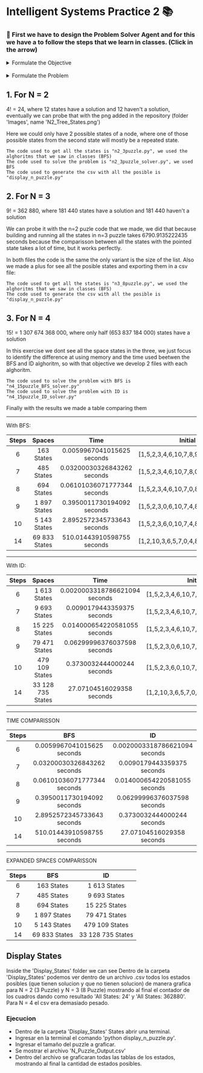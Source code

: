 # Intelligent Systems Practice 2 📚

### 📕 First we have to design the Problem Solver Agent and for this we have a to follow the steps that we learn in classes. (Click in the arrow)


<details>
  <summary>Formulate the Objective</summary>

  	- The first box must be empty.
    - The rest of the boxes must be sorted ascending.

</details>

<br />


<details>
  <summary>Formulate the Problem</summary>

  	- Initial State
		(Messy)
		
	- Objective State
		(Sorted)
		
	- Actions
		Move boxes up down, left right it it's possible.
		
	- Funcion de Transicion
		TR(Current_State,(
		Move Left to Empty, 
		Move Up to Empty,
		Move Right to Empty, 
		Move Down to Empty
		)) -> Succesor_State
		
	- Objective Test
		Check thath the current state equals the goal state

	- Cost of the route
			1

</details>

## 1. For N = 2

4! = 24, where 12 states have a solution and 12 haven't a solution, eventually we can probe that with the png added in the repository (folder 'Images', name 'N2_Tree_States.png') 

Here we could only have 2 possible states of a node, where one of those possible states from the second state will mostly be a repeated state.

	The code used to get all the states is "n2_3puzzle.py", we used the alghoritms that we saw in classes (BFS)
	The code used to solve the problem is "n2_3puzzle_solver.py", we used BFS
	The code used to generate the csv with all the posible is "display_n_puzzle.py"

## 2. For N = 3

9! = 362 880, where 181 440 states have a solution and 181 440 haven't a solution 

We can probe it with the n=2 puzle code that we made, we did that because building and running all the states in n=3 puzzle takes 6790.9135222435 seconds because the comparisson between all the states with the pointed state takes a lot of time, but it works perfectly. 

In both files the code is the same the only variant is the size of the list. Also we made a plus for see all the posible states and exporting them in a csv file:

	The code used to get all the states is "n3_8puzzle.py", we used the alghoritms that we saw in classes (BFS)
	The code used to generate the csv with all the posible is "display_n_puzzle.py"

## 3. For N = 4

15! = 1 307 674 368 000, where only half (653 837 184 000) states have a solution

In this exercise we dont see all the space states in the three, we just focus to identify the difference at using memory and the time used  beetwen the BFS and ID alghoritm, so with that objective we develop 2 files with each alghoritm. 

	The code used to solve the problem with BFS is "n4_15puzzle_BFS_solver.py"
	The code used to solve the problem with ID is "n4_15puzzle_ID_solver.py"

Finally with the results we made a table comparing them


---

With BFS:

Steps | Spaces | Time | Initial State
:---: | :---: | :---: | :---:
6 |  163 States | 0.0059967041015625 seconds | [1,5,2,3,4,6,10,7,8,9,14,11,12,0,13,15]
7 |  485 States | 0.03200030326843262 seconds | [1,5,2,3,4,6,10,7,8,0,14,11,12,9,13,15]
8 |  694 States | 0.06101036071777344 seconds | [1,5,2,3,4,6,10,7,0,8,14,11,12,9,13,15]
9 |  1 897 States | 0.3950011730194092 seconds | [1,5,2,3,0,6,10,7,4,8,14,11,12,9,13,15]
10 |  5 143 States | 2.8952572345733643 seconds | [1,5,2,3,6,0,10,7,4,8,14,11,12,9,13,15]
14 | 69 833 States | 510.01443910598755 seconds | [1,2,10,3,6,5,7,0,4,8,14,11,12,9,13,15]

--- 

With ID:

Steps | Spaces | Time | Initial State
:---: | :---: | :---: | :---:
6 |  1 613 States | 0.0020003318786621094 seconds | [1,5,2,3,4,6,10,7,8,9,14,11,12,0,13,15]
7 |  9 693 States | 0.0090179443359375 seconds | [1,5,2,3,4,6,10,7,8,0,14,11,12,9,13,15]
8 |  15 225 States | 0.014000654220581055 seconds | [1,5,2,3,4,6,10,7,0,8,14,11,12,9,13,15]
9 |  79 471 States | 0.06299996376037598 seconds | [1,5,2,3,0,6,10,7,4,8,14,11,12,9,13,15]
10 |  479 109 States | 0.3730032444000244 seconds | [1,5,2,3,6,0,10,7,4,8,14,11,12,9,13,15]
14 |  33 128 735 States | 27.07104516029358 seconds | [1,2,10,3,6,5,7,0,4,8,14,11,12,9,13,15]

--- 

TIME COMPARISSON  

Steps |  BFS  | ID 
:---: | :---: | :---:
6 | 0.0059967041015625 seconds |  0.0020003318786621094 seconds
7 | 0.03200030326843262 seconds |  0.0090179443359375 seconds
8 | 0.06101036071777344 seconds |  0.014000654220581055 seconds
9 | 0.3950011730194092 seconds |  0.06299996376037598 seconds
10 | 2.8952572345733643 seconds |  0.3730032444000244 seconds
14 | 510.01443910598755 seconds | 27.07104516029358  seconds

---

EXPANDED SPACES COMPARISSON

Steps |  BFS  | ID 
:---: | :---: | :---:
6 | 163 States | 1 613 States
7 | 485 States | 9 693 States
8 | 694 States | 15 225 States
9 | 1 897 States | 79 471 States
10 | 5 143 States | 479 109 States
14 | 69 833 States | 33 128 735 States

## Display States

Inside the 'Display_States' folder we can see 
Dentro de la carpeta 'Display_States' podemos ver dentro de un archivo .csv todos los estados posibles (que tienen solucion y que no tienen solucion) de manera grafica para N = 2 (3 Puzzle) y N = 3 (8 Puzzle) mostrando al final el contador de los cuadros dando como resultado 'All States: 24' y 'All States: 362880'.
Para N = 4 el csv era demasiado pesado.

### Ejecucion
- Dentro de la carpeta 'Display_States' States abrir una terminal.
- Ingresar en la terminal el comando 'python display_n_puzzle.py'.
- Ingresar el tamaño del puzzle a graficar.
- Se mostrar el archivo 'N_Puzzle_Output.csv' 
- Dentro del archivo se graficaran todas las tablas de los estados, mostrando al final la cantidad de estados posibles.




		